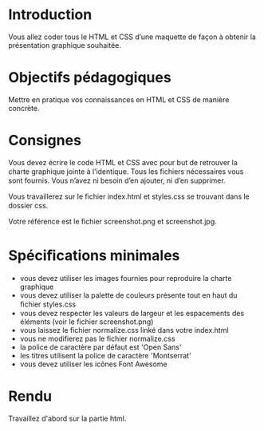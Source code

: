 # Introduction

Vous allez coder tous le HTML et CSS d’une maquette de façon à obtenir la présentation graphique souhaitée.

# Objectifs pédagogiques
Mettre en pratique vos connaissances en HTML et CSS de manière concrète.

# Consignes

Vous devez écrire le code HTML et CSS avec pour but de retrouver la charte graphique jointe à l’identique. Tous les ﬁchiers nécessaires vous sont fournis.
Vous n’avez ni besoin d’en ajouter, ni d’en supprimer.

Vous travaillerez sur le ﬁchier index.html et styles.css se trouvant dans le dossier css.

Votre référence est le ﬁchier screenshot.png et screenshot.jpg.

# Spéciﬁcations minimales


* vous devez utiliser les images fournies pour reproduire la charte graphique
* vous devez utiliser la palette de couleurs présente tout en haut du ﬁchier styles.css
* vous devez respecter les valeurs de largeur et les espacements des éléments (voir le fichier screenshot.png)
* vous laissez le fichier normalize.css linké dans votre index.html
* vous ne modifierez pas le fichier normalize.css
* la police de caractère par défaut est 'Open Sans'
* les titres utilisent la police de caractère 'Montserrat’
* vous devez utiliser les icônes Font Awesome

# Rendu

Travaillez d'abord sur la partie html.
